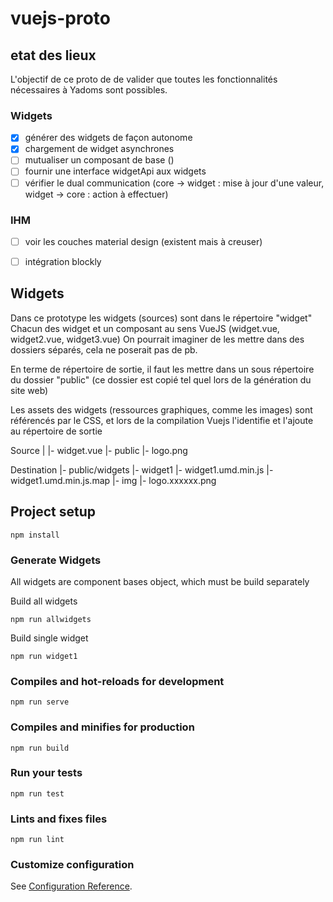 # vuejs-proto

## etat des lieux

L'objectif de ce proto de de valider que toutes les fonctionnalités nécessaires à Yadoms sont possibles.

### Widgets
- [X] générer des widgets de façon autonome
- [X] chargement de widget asynchrones
- [ ] mutualiser un composant de base ()
- [ ] fournir une interface widgetApi aux widgets
- [ ] vérifier le dual communication (core -> widget : mise à jour d'une valeur, widget -> core : action à effectuer)

### IHM
- [ ] voir les couches material design (existent mais à creuser)
- [ ] intégration blockly


## Widgets

Dans ce prototype les widgets (sources) sont dans le répertoire "widget"
Chacun des widget et un composant au sens VueJS (widget.vue, widget2.vue, widget3.vue)
On pourrait imaginer de les mettre dans des dossiers séparés, cela ne poserait pas de pb.

En terme de répertoire de sortie, il faut les mettre dans un sous répertoire du dossier "public" (ce dossier est copié tel quel lors de la génération du site web)

Les assets des widgets (ressources graphiques, comme les images) sont référencés par le CSS, et lors de la compilation Vuejs l'identifie et l'ajoute au répertoire de sortie

Source
  |
  |- widget.vue
  |- public
        |- logo.png

Destination
   |- public/widgets
                |- widget1
                      |- widget1.umd.min.js
                      |- widget1.umd.min.js.map
                            |- img
                                 |- logo.xxxxxx.png


## Project setup
```
npm install
```

### Generate Widgets

All widgets are component bases object, which must be build separately

Build all widgets
```
npm run allwidgets
```

Build single widget
```
npm run widget1
```


### Compiles and hot-reloads for development
```
npm run serve
```

### Compiles and minifies for production
```
npm run build
```

### Run your tests
```
npm run test
```

### Lints and fixes files
```
npm run lint
```

### Customize configuration
See [Configuration Reference](https://cli.vuejs.org/config/).
